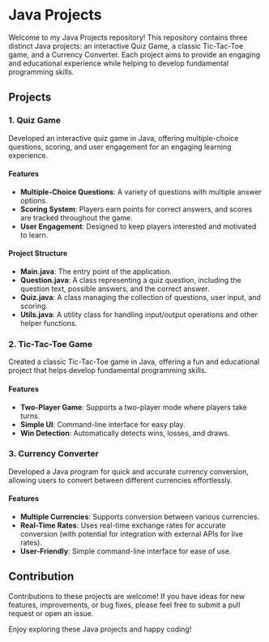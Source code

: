 # Java Projects

Welcome to my Java Projects repository! This repository contains three distinct Java projects: an interactive Quiz Game, a classic Tic-Tac-Toe game, and a Currency Converter. Each project aims to provide an engaging and educational experience while helping to develop fundamental programming skills.

## Projects

### 1. Quiz Game

Developed an interactive quiz game in Java, offering multiple-choice questions, scoring, and user engagement for an engaging learning experience.

#### Features
- **Multiple-Choice Questions**: A variety of questions with multiple answer options.
- **Scoring System**: Players earn points for correct answers, and scores are tracked throughout the game.
- **User Engagement**: Designed to keep players interested and motivated to learn.

#### Project Structure
- **Main.java**: The entry point of the application.
- **Question.java**: A class representing a quiz question, including the question text, possible answers, and the correct answer.
- **Quiz.java**: A class managing the collection of questions, user input, and scoring.
- **Utils.java**: A utility class for handling input/output operations and other helper functions.



### 2. Tic-Tac-Toe Game

Created a classic Tic-Tac-Toe game in Java, offering a fun and educational project that helps develop fundamental programming skills.

#### Features
- **Two-Player Game**: Supports a two-player mode where players take turns.
- **Simple UI**: Command-line interface for easy play.
- **Win Detection**: Automatically detects wins, losses, and draws.

### 3. Currency Converter

Developed a Java program for quick and accurate currency conversion, allowing users to convert between different currencies effortlessly.

#### Features
- **Multiple Currencies**: Supports conversion between various currencies.
- **Real-Time Rates**: Uses real-time exchange rates for accurate conversion (with potential for integration with external APIs for live rates).
- **User-Friendly**: Simple command-line interface for ease of use.


## Contribution

Contributions to these projects are welcome! If you have ideas for new features, improvements, or bug fixes, please feel free to submit a pull request or open an issue.

Enjoy exploring these Java projects and happy coding!
